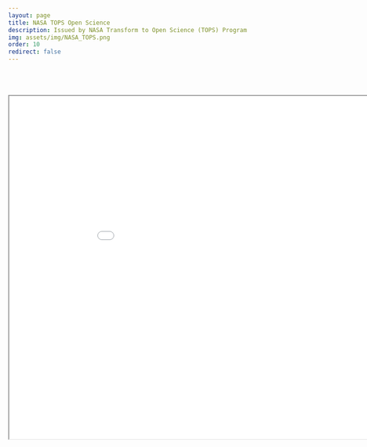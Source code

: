 ```yaml
---
layout: page
title: NASA TOPS Open Science
description: Issued by NASA Transform to Open Science (TOPS) Program
img: assets/img/NASA_TOPS.png
order: 10
redirect: false 
---
```






<br>

<br>

<br>


<iframe src="/assets/pdf/NASA_OS.pdf" height="700" width="960" allowfullscreen="" frameborder="10">
</iframe>
